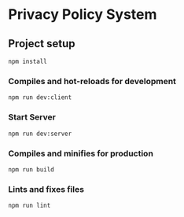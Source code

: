 # Privacy Policy System

## Project setup
```
npm install
```

### Compiles and hot-reloads for development
```
npm run dev:client
```

### Start Server
```
npm run dev:server
```

### Compiles and minifies for production
```
npm run build
```

### Lints and fixes files
```
npm run lint
```
